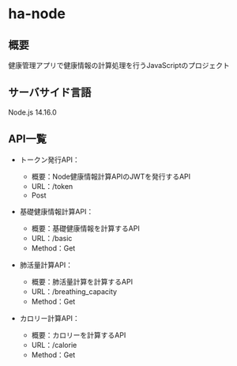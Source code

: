 # ha-node

## 概要
健康管理アプリで健康情報の計算処理を行うJavaScriptのプロジェクト

## サーバサイド言語
Node.js 14.16.0

## API一覧

- トークン発行API：
    - 概要：Node健康情報計算APIのJWTを発行するAPI
    - URL：/token
    - Post

- 基礎健康情報計算API：
    - 概要：基礎健康情報を計算するAPI
    - URL：/basic
    - Method：Get

- 肺活量計算API：
    - 概要：肺活量計算を計算するAPI
    - URL：/breathing_capacity
    - Method：Get

- カロリー計算API：
    - 概要：カロリーを計算するAPI
    - URL：/calorie
    - Method：Get
